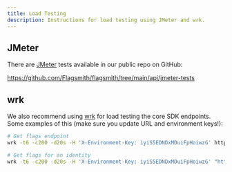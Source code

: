 ```yaml
---
title: Load Testing
description: Instructions for load testing using JMeter and wrk.
---
```


## JMeter

There are [JMeter](https://jmeter.apache.org/) tests available in our public repo on GitHub:

https://github.com/Flagsmith/flagsmith/tree/main/api/jmeter-tests

## wrk

We also recommend using [wrk](https://github.com/wg/wrk) for load testing the core SDK endpoints. Some examples of this (make sure you update URL and environment keys!):

```bash
# Get flags endpoint
wrk -t6 -c200 -d20s -H 'X-Environment-Key: iyiS5EDNDxMDuiFpHoiwzG' http://127.0.0.1:8000/api/v1/flags/

# Get flags for an identity
wrk -t6 -c200 -d20s -H 'X-Environment-Key: iyiS5EDNDxMDuiFpHoiwzG' "http://127.0.0.1:8000/api/v1/identities/?identifier=mrflags@flagsmith.com"
```
